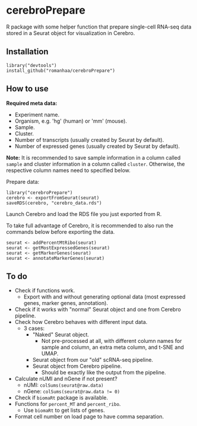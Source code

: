 # cerebroPrepare

R package with some helper function that prepare single-cell RNA-seq data stored in a Seurat object for visualization in Cerebro.

## Installation

```
library("devtools")
install_github("romanhaa/cerebroPrepare")
```

## How to use

**Required meta data:**

* Experiment name.
* Organism, e.g. 'hg' (human) or 'mm' (mouse).
* Sample.
* Cluster.
* Number of transcripts (usually created by Seurat by default).
* Number of expressed genes (usually created by Seurat by default).

**Note:** It is recommended to save sample information in a column called `sample` and cluster information in a column called `cluster`. Otherwise, the respective column names need to specified below.

Prepare data:

```
library("cerebroPrepare")
cerebro <- exportFromSeurat(seurat)
saveRDS(cerebro, "cerebro_data.rds")
```

Launch Cerebro and load the RDS file you just exported from R.

To take full advantage of Cerebro, it is recommended to also run the commands below before exporting the data.

```
seurat <- addPercentMtRibo(seurat)
seurat <- getMostExpressedGenes(seurat)
seurat <- getMarkerGenes(seurat)
seurat <- annotateMarkerGenes(seurat)
```

## To do

* Check if functions work.
  * Export with and without generating optional data (most expressed genes, marker genes, annotation).
* Check if it works with "normal" Seurat object and one from Cerebro pipeline.
* Check how Cerebro behaves with different input data.
  * 3 cases:
    * "Naked" Seurat object.
      * Not pre-processed at all, with different column names for sample and column, an extra meta column, and t-SNE and UMAP.
    * Seurat object from our "old" scRNA-seq pipeline.
    * Seurat object from Cerebro pipeline.
      * Should be exactly like the output from the pipeline.
* Calculate nUMI and nGene if not present?
  * nUMI: `colSums(seurat@raw.data)`
  * nGene: `colSums(seurat@raw.data != 0)`
* Check if `biomaRt` package is available.
* Functions for `percent_MT` and `percent_ribo`.
  * Use `biomaRt` to get lists of genes.
* Format cell number on load page to have comma separation.
